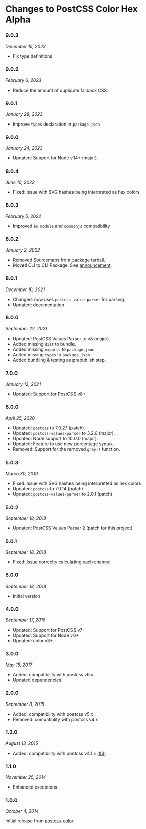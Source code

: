# Changes to PostCSS Color Hex Alpha

### 9.0.3

_December 15, 2023_

- Fix type definitions

### 9.0.2

_February 6, 2023_

- Reduce the amount of duplicate fallback CSS.

### 9.0.1

_January 28, 2023_

- Improve `types` declaration in `package.json`

### 9.0.0

_January 24, 2023_

- Updated: Support for Node v14+ (major).

### 8.0.4

_June 10, 2022_

- Fixed: Issue with SVG hashes being interpreted as hex colors

### 8.0.3

_February 5, 2022_

- Improved `es module` and `commonjs` compatibility

### 8.0.2

_January 2, 2022_

- Removed Sourcemaps from package tarball.
- Moved CLI to CLI Package. See [announcement](https://github.com/csstools/postcss-plugins/discussions/121).

### 8.0.1

_December 16, 2021_

- Changed: now uses `postcss-value-parser` for parsing.
- Updated: documentation

### 8.0.0

_September 22, 2021_

- Updated: PostCSS Values Parser to v8 (major).
- Added missing `dist` to bundle.
- Added missing `exports` to `package.json`
- Added missing `types` to `package.json`
- Added bundling & testing as prepublish step.

### 7.0.0

_January 12, 2021_

- Updated: Support for PostCSS v8+

### 6.0.0

_April 25, 2020_

- Updated: `postcss` to 7.0.27 (patch).
- Updated: `postcss-values-parser` to 3.2.0 (major).
- Updated: Node support to 10.0.0 (major).
- Updated: Feature to use new percentage syntax.
- Removed: Support for the removed `gray()` function.

### 5.0.3

_March 30, 2019_

- Fixed: Issue with SVG hashes being interpretted as hex colors
- Updated: `postcss` to 7.0.14 (patch)
- Updated: `postcss-values-parser` to 2.0.1 (patch)

### 5.0.2

_September 18, 2018_

- Updated: PostCSS Values Parser 2 (patch for this project)

### 5.0.1

_September 18, 2018_

- Fixed: Issue correclty calculating each channel

### 5.0.0

_September 18, 2018_

- Initial version

### 4.0.0

_September 17, 2018_

- Updated: Support for PostCSS v7+
- Updated: Support for Node v6+
- Updated: color v3+

### 3.0.0

_May 15, 2017_

- Added: compatibility with postcss v6.x
- Updated dependencies

### 2.0.0

_September 8, 2015_

- Added: compatibility with postcss v5.x
- Removed: compatiblity with postcss v4.x

### 1.3.0

_August 13, 2015_

- Added: compatibility with postcss v4.1.x
([#3](https://github.com/postcss/postcss-color-hex-alpha/pull/3))

### 1.1.0

_November 25, 2014_

- Enhanced exceptions

### 1.0.0

_October 4, 2014_

Initial release from [postcss-color](https://github.com/postcss/postcss-color)
